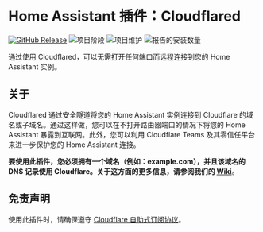# Home Assistant 插件：Cloudflared

[![GitHub Release][releases-shield]][releases]
![项目阶段][project-stage-shield]
![项目维护][maintenance-shield]
![报告的安装数量][installations-shield-stable]

通过使用 Cloudflared，可以无需打开任何端口而远程连接到您的 Home Assistant 实例。

## 关于

Cloudflared 通过安全隧道将您的 Home Assistant 实例连接到 Cloudflare 的域名或子域名。通过这样做，您可以在不打开路由器端口的情况下将您的 Home Assistant 暴露到互联网。此外，您可以利用 Cloudflare Teams 及其零信任平台来进一步保护您的 Home Assistant 连接。

**要使用此插件，您必须拥有一个域名（例如：example.com），并且该域名的 DNS 记录使用 Cloudflare。关于这方面的更多信息，请参阅我们的 [Wiki][wiki]**。

## 免责声明

使用此插件时，请确保遵守 [Cloudflare 自助式订阅协议][cloudflare-sssa]。

[cloudflare-sssa]: https://www.cloudflare.com/terms/
[domainarticle]: https://www.linkedin.com/pulse/what-do-domain-name-how-get-one-free-tobias-brenner?trk=public_post-content_share-article
[maintenance-shield]: https://img.shields.io/maintenance/yes/2025.svg
[project-stage-shield]: https://img.shields.io/badge/project%20stage-production%20ready-brightgreen.svg
[releases-shield]: https://img.shields.io/github/v/release/brenner-tobias/addon-cloudflared?include_prereleases
[releases]: https://github.com/brenner-tobias/addon-cloudflared/releases
[wiki]: https://github.com/brenner-tobias/addon-cloudflared/wiki/How-tos
[installations-shield-edge]: https://img.shields.io/badge/dynamic/json?url=https%3A%2F%2Fanalytics.home-assistant.io%2Faddons.json&query=%24%5B%22ffd6a162_cloudflared%22%5D.total&label=Reported%20Installations&link=https%3A%2F%2Fanalytics.home-assistant.io/add-ons
[installations-shield-stable]: https://img.shields.io/badge/dynamic/json?url=https%3A%2F%2Fanalytics.home-assistant.io%2Faddons.json&query=%24%5B%229074a9fa_cloudflared%22%5D.total&label=Reported%20Installations&link=https%3A%2F%2Fanalytics.home-assistant.io/add-ons